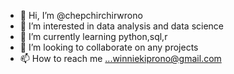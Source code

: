 - 👋 Hi, I’m @chepchirchirwrono
- 👀 I’m interested in data analysis and data science
- 🌱 I’m currently learning python,sql,r
- 💞️ I’m looking to collaborate on any projects
- 📫 How to reach me ...winniekiprono@gmail.com

<!---
chepchirchirwrono/chepchirchirwrono is a ✨ special ✨ repository because its `README.md` (this file) appears on your GitHub profile.
You can click the Preview link to take a look at your changes.
--->
